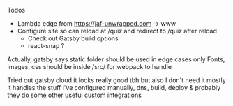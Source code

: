 Todos
- Lambda edge from https://jaf-unwrapped.com -> www
- Configure site so can reload at /quiz and redirect to /quiz after reload
  - Check out Gatsby build options
  - react-snap ?

Actually, gatsby says static folder should be used in edge cases only
Fonts, images, css should be inside /src/ for webpack to handle

Tried out gatsby cloud it looks really good tbh but also I don't need it
mostly it handles the stuff i've configured manually, dns, build, deploy
& probably they do some other useful custom integrations

